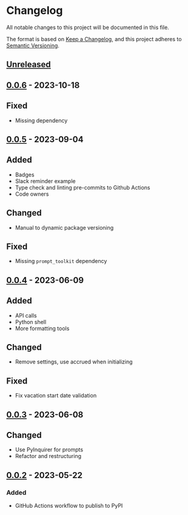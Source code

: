 # Changelog

All notable changes to this project will be documented in this file.

The format is based on [Keep a Changelog](https://keepachangelog.com/en/1.0.0/),
and this project adheres to [Semantic Versioning](https://semver.org/spec/v2.0.0.html).

## [Unreleased]

## [0.0.6] - 2023-10-18

## Fixed

- Missing dependency

## [0.0.5] - 2023-09-04

## Added

- Badges
- Slack reminder example
- Type check and linting pre-commits to Github Actions
- Code owners

## Changed

- Manual to dynamic package versioning

## Fixed

- Missing `prompt_toolkit` dependency

## [0.0.4] - 2023-06-09

## Added

- API calls
- Python shell
- More formatting tools

## Changed

- Remove settings, use accrued when initializing

## Fixed

- Fix vacation start date validation

## [0.0.3] - 2023-06-08

## Changed

- Use PyInquirer for prompts
- Refactor and restructuring

## [0.0.2] - 2023-05-22

### Added

- GitHub Actions workflow to publish to PyPI

[unreleased]: https://github.com/tifa/timeoff/compare/v0.0.6...HEAD
[0.0.6]: https://github.com/tifa/timeoff/releases/tag/v0.0.5...v0.0.6
[0.0.5]: https://github.com/tifa/timeoff/releases/tag/v0.0.4...v0.0.5
[0.0.4]: https://github.com/tifa/timeoff/releases/tag/v0.0.3...v0.0.4
[0.0.3]: https://github.com/tifa/timeoff/releases/tag/v0.0.2...v0.0.3
[0.0.2]: https://github.com/tifa/timeoff/releases/tag/v0.0.1...v0.0.2
[0.0.1]: https://github.com/tifa/timeoff/releases/tag/v0.0.1
